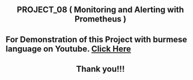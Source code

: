 ## <p align="center"> PROJECT_08 ( Monitoring and Alerting with Prometheus ) </p>



##  For Demonstration of this Project with burmese language on Youtube. <a href="YOUTUBE_LINK">Click Here</a>

## <p align="center">  Thank you!!! </p>
